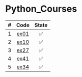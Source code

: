 # Python_Courses

| # | Code  | State |
|:-:|:-:|:-:|
|1|[ex01](https://github.com/lfteixeira996/Python_Courses/blob/master/Udemy/Section_05/ex01.py)|:white_check_mark:|
|2|[ex10](https://github.com/lfteixeira996/Python_Courses/blob/master/Udemy/Section_05/ex10.py)|:white_check_mark:|
|3|[ex27](https://github.com/lfteixeira996/Python_Courses/blob/master/Udemy/Section_05/ex27.py)|:white_check_mark:|
|4|[ex41](https://github.com/lfteixeira996/Python_Courses/blob/master/Udemy/Section_05/ex41.py)|:white_check_mark:|
|5|[ex34](https://github.com/lfteixeira996/Python_Courses/blob/master/Udemy/Section_05/ex34.py)|:white_check_mark:|
